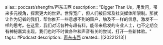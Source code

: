 alias:: podcast/shengfm/声东击西
description:: "Bigger Than Us，用发问，带来多元视角，探索更大的世界。世界宽广，但人们被日常及社交媒体所限制。那就让作为记者的我们，帮你推开一些意想不到的窗户，触及不一样的信息，激发不一样的思考。在这里，我们对话各种有趣有料，能带来启发的专业人士，也不定期会有神秘嘉宾出现。我们也时不时做各种和声音有关的尝试，打开一些新体验。"
tags:: #Podcast
description:: [声东击西](https://etw.fm/)
created:: [[20221213]]
